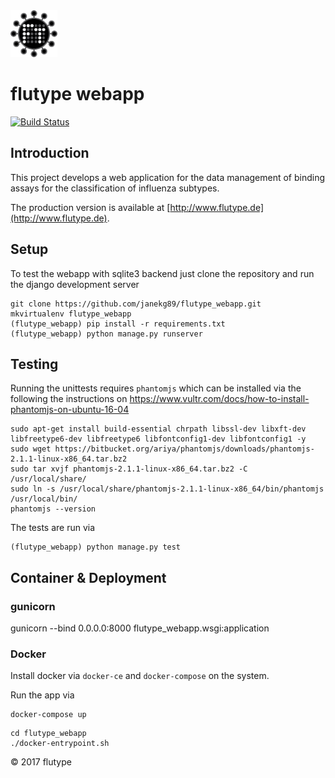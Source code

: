 <img alt="flutype logo" src="./docs/logo/flutype-logo-v3.png" height="75"/>

# flutype webapp
[![Build Status](https://travis-ci.org/janekg89/flutype_webapp.svg?branch=develop)](https://travis-ci.org/janekg89/flutype_webapp)
## Introduction
This project develops a web application for the data management of binding assays for the classification of influenza subtypes.
 
The production version is available at
[http://www.flutype.de](http://www.flutype.de).

## Setup
To test the webapp with sqlite3 backend just clone the repository
and run the django development server
```
git clone https://github.com/janekg89/flutype_webapp.git
mkvirtualenv flutype_webapp
(flutype_webapp) pip install -r requirements.txt
(flutype_webapp) python manage.py runserver
```


## Testing
Running the unittests requires `phantomjs` which can be installed via the
following the instructions on
https://www.vultr.com/docs/how-to-install-phantomjs-on-ubuntu-16-04
```
sudo apt-get install build-essential chrpath libssl-dev libxft-dev libfreetype6-dev libfreetype6 libfontconfig1-dev libfontconfig1 -y
sudo wget https://bitbucket.org/ariya/phantomjs/downloads/phantomjs-2.1.1-linux-x86_64.tar.bz2
sudo tar xvjf phantomjs-2.1.1-linux-x86_64.tar.bz2 -C /usr/local/share/
sudo ln -s /usr/local/share/phantomjs-2.1.1-linux-x86_64/bin/phantomjs /usr/local/bin/
phantomjs --version
```

The tests are run via
```
(flutype_webapp) python manage.py test
```

## Container & Deployment

### gunicorn
gunicorn --bind 0.0.0.0:8000 flutype_webapp.wsgi:application

### Docker
Install docker via `docker-ce` and `docker-compose` on the system.

Run the app via
```
docker-compose up
```

```
cd flutype_webapp
./docker-entrypoint.sh
```

&copy; 2017 flutype